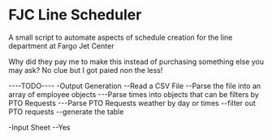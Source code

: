 # FJC Line Scheduler

A small script to automate aspects of schedule creation for the line department at Fargo Jet Center

Why did they pay me to make this instead of purchasing something else you may ask?
  No clue but I got paied non the less!

----TODO----
-Output Generation
--Read a CSV File
--Parse the file into an array of employee objects
---Parse times into objects that can be filters by PTO Requests
---Parse PTO Requests weather by day or times
--filter out PTO requests
--generate the table

-Input Sheet
--Yes
